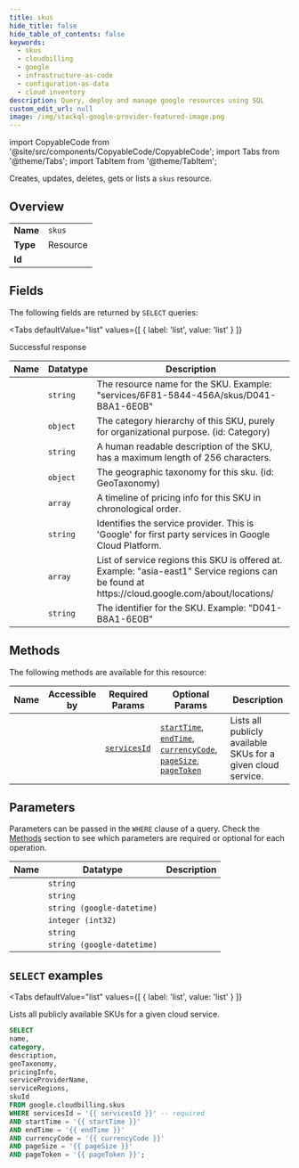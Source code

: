```yaml
--- 
title: skus
hide_title: false
hide_table_of_contents: false
keywords:
  - skus
  - cloudbilling
  - google
  - infrastructure-as-code
  - configuration-as-data
  - cloud inventory
description: Query, deploy and manage google resources using SQL
custom_edit_url: null
image: /img/stackql-google-provider-featured-image.png
---
```


import CopyableCode from '@site/src/components/CopyableCode/CopyableCode';
import Tabs from '@theme/Tabs';
import TabItem from '@theme/TabItem';

Creates, updates, deletes, gets or lists a <code>skus</code> resource.

## Overview
<table><tbody>
<tr><td><b>Name</b></td><td><code>skus</code></td></tr>
<tr><td><b>Type</b></td><td>Resource</td></tr>
<tr><td><b>Id</b></td><td><CopyableCode code="google.cloudbilling.skus" /></td></tr>
</tbody></table>

## Fields

The following fields are returned by `SELECT` queries:

<Tabs
    defaultValue="list"
    values={[
        { label: 'list', value: 'list' }
    ]}
>
<TabItem value="list">

Successful response

<table>
<thead>
    <tr>
    <th>Name</th>
    <th>Datatype</th>
    <th>Description</th>
    </tr>
</thead>
<tbody>
<tr>
    <td><CopyableCode code="name" /></td>
    <td><code>string</code></td>
    <td>The resource name for the SKU. Example: "services/6F81-5844-456A/skus/D041-B8A1-6E0B"</td>
</tr>
<tr>
    <td><CopyableCode code="category" /></td>
    <td><code>object</code></td>
    <td>The category hierarchy of this SKU, purely for organizational purpose. (id: Category)</td>
</tr>
<tr>
    <td><CopyableCode code="description" /></td>
    <td><code>string</code></td>
    <td>A human readable description of the SKU, has a maximum length of 256 characters.</td>
</tr>
<tr>
    <td><CopyableCode code="geoTaxonomy" /></td>
    <td><code>object</code></td>
    <td>The geographic taxonomy for this sku. (id: GeoTaxonomy)</td>
</tr>
<tr>
    <td><CopyableCode code="pricingInfo" /></td>
    <td><code>array</code></td>
    <td>A timeline of pricing info for this SKU in chronological order.</td>
</tr>
<tr>
    <td><CopyableCode code="serviceProviderName" /></td>
    <td><code>string</code></td>
    <td>Identifies the service provider. This is 'Google' for first party services in Google Cloud Platform.</td>
</tr>
<tr>
    <td><CopyableCode code="serviceRegions" /></td>
    <td><code>array</code></td>
    <td>List of service regions this SKU is offered at. Example: "asia-east1" Service regions can be found at https://cloud.google.com/about/locations/</td>
</tr>
<tr>
    <td><CopyableCode code="skuId" /></td>
    <td><code>string</code></td>
    <td>The identifier for the SKU. Example: "D041-B8A1-6E0B"</td>
</tr>
</tbody>
</table>
</TabItem>
</Tabs>

## Methods

The following methods are available for this resource:

<table>
<thead>
    <tr>
    <th>Name</th>
    <th>Accessible by</th>
    <th>Required Params</th>
    <th>Optional Params</th>
    <th>Description</th>
    </tr>
</thead>
<tbody>
<tr>
    <td><a href="#list"><CopyableCode code="list" /></a></td>
    <td><CopyableCode code="select" /></td>
    <td><a href="#parameter-servicesId"><code>servicesId</code></a></td>
    <td><a href="#parameter-startTime"><code>startTime</code></a>, <a href="#parameter-endTime"><code>endTime</code></a>, <a href="#parameter-currencyCode"><code>currencyCode</code></a>, <a href="#parameter-pageSize"><code>pageSize</code></a>, <a href="#parameter-pageToken"><code>pageToken</code></a></td>
    <td>Lists all publicly available SKUs for a given cloud service.</td>
</tr>
</tbody>
</table>

## Parameters

Parameters can be passed in the `WHERE` clause of a query. Check the [Methods](#methods) section to see which parameters are required or optional for each operation.

<table>
<thead>
    <tr>
    <th>Name</th>
    <th>Datatype</th>
    <th>Description</th>
    </tr>
</thead>
<tbody>
<tr id="parameter-servicesId">
    <td><CopyableCode code="servicesId" /></td>
    <td><code>string</code></td>
    <td></td>
</tr>
<tr id="parameter-currencyCode">
    <td><CopyableCode code="currencyCode" /></td>
    <td><code>string</code></td>
    <td></td>
</tr>
<tr id="parameter-endTime">
    <td><CopyableCode code="endTime" /></td>
    <td><code>string (google-datetime)</code></td>
    <td></td>
</tr>
<tr id="parameter-pageSize">
    <td><CopyableCode code="pageSize" /></td>
    <td><code>integer (int32)</code></td>
    <td></td>
</tr>
<tr id="parameter-pageToken">
    <td><CopyableCode code="pageToken" /></td>
    <td><code>string</code></td>
    <td></td>
</tr>
<tr id="parameter-startTime">
    <td><CopyableCode code="startTime" /></td>
    <td><code>string (google-datetime)</code></td>
    <td></td>
</tr>
</tbody>
</table>

## `SELECT` examples

<Tabs
    defaultValue="list"
    values={[
        { label: 'list', value: 'list' }
    ]}
>
<TabItem value="list">

Lists all publicly available SKUs for a given cloud service.

```sql
SELECT
name,
category,
description,
geoTaxonomy,
pricingInfo,
serviceProviderName,
serviceRegions,
skuId
FROM google.cloudbilling.skus
WHERE servicesId = '{{ servicesId }}' -- required
AND startTime = '{{ startTime }}'
AND endTime = '{{ endTime }}'
AND currencyCode = '{{ currencyCode }}'
AND pageSize = '{{ pageSize }}'
AND pageToken = '{{ pageToken }}';
```
</TabItem>
</Tabs>
